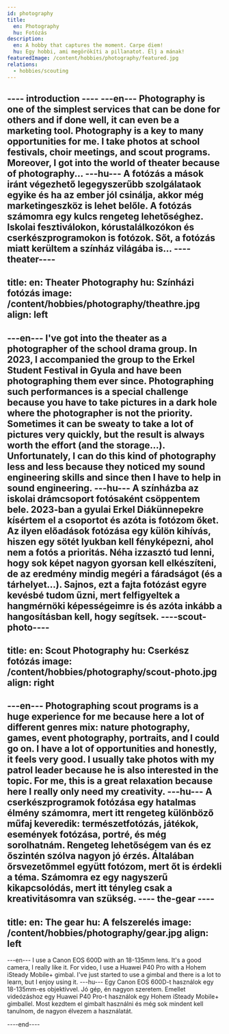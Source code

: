 ```yaml
---
id: photography
title:
  en: Photography
  hu: Fotózás
description:
  en: A hobby that captures the moment. Carpe diem!
  hu: Egy hobbi, ami megörökíti a pillanatot. Élj a mának!
featuredImage: /content/hobbies/photography/featured.jpg
relations:
  - hobbies/scouting
---
```

---- introduction ----
---en---
Photography is one of the simplest services that can be done for others and if done well, it can even be a marketing tool.
Photography is a key to many opportunities for me. I take photos at school festivals, choir meetings, and scout programs.
Moreover, I got into the world of theater because of photography...
---hu---
A fotózás a mások iránt végezhető legegyszerűbb szolgálataok egyike és ha az ember jól csinálja, akkor még marketingeszköz is lehet belőle.
A fotózás számomra egy kulcs rengeteg lehetőséghez. Iskolai fesztiválokon, kórustalálkozókon és cserkészprogramokon is fotózok.
Sőt, a fotózás miatt kerültem a színház világába is...
----theater----
---
title:
  en: Theater Photography
  hu: Színházi fotózás
image: /content/hobbies/photography/theathre.jpg
align: left
---
---en---
I've got into the theater as a photographer of the school drama group. In 2023, I accompanied the group to the Erkel Student Festival in Gyula
and have been photographing them ever since. Photographing such performances is a special challenge because you have to take pictures in a dark hole
where the photographer is not the priority. Sometimes it can be sweaty to take a lot of pictures very quickly,
but the result is always worth the effort (and the storage...). Unfortunately, I can do this kind of photography less and less because
they noticed my sound engineering skills and since then I have to help in sound engineering.
---hu---
A színházba az iskolai drámcsoport fotósaként csöppentem bele. 2023-ban a gyulai Erkel Diákünnepekre kísértem el a csoportot és azóta is fotózom őket.
Az ilyen előadások fotózása egy külön kihívás, hiszen egy sötét lyukban kell fényképezni, ahol nem a fotós a prioritás. Néha izzasztó tud lenni, hogy
sok képet nagyon gyorsan kell elkészíteni, de az eredmény mindig megéri a fáradságot (és a tárhelyet...). Sajnos, ezt a fajta fotózást egyre kevésbé
tudom űzni, mert felfigyeltek a hangmérnöki képességeimre is és azóta inkább a hangosításban kell, hogy segítsek.
----scout-photo----
---
title:
  en: Scout Photography
  hu: Cserkész fotózás
image: /content/hobbies/photography/scout-photo.jpg
align: right
---
---en---
Photographing scout programs is a huge experience for me because here a lot of different genres mix: nature photography, games, event photography,
portraits, and I could go on. I have a lot of opportunities and honestly, it feels very good.
I usually take photos with my patrol leader because he is also interested in the topic. For me, this is a great relaxation because here I really
only need my creativity.
---hu---
A cserkészprogramok fotózása egy hatalmas élmény számomra, mert itt rengeteg különböző műfaj keveredik: természetfotózás, játékok, események fotózása,
portré, és még sorolhatnám. Rengeteg lehetőségem van és ez őszintén szólva nagyon jó érzés. Általában őrsvezetőmmel együtt fotózom, mert őt is érdekli
a téma. Számomra ez egy nagyszerű kikapcsolódás, mert itt tényleg csak a kreativitásomra van szükség.
---- the-gear ----
---
title:
  en: The gear
  hu: A felszerelés
image: /content/hobbies/photography/gear.jpg
align: left
---
---en---
I use a Canon EOS 600D with an 18-135mm lens. It's a good camera, I really like it.
For video, I use a Huawei P40 Pro with a Hohem iSteady Mobile+ gimbal. I've just started
to use a gimbal and there is a lot to learn, but I enjoy using it.
---hu---
Egy Canon EOS 600D-t használok egy 18-135mm-es objektívvel. Jó gép, én nagyon szeretem.
Emellet videózáshoz egy Huawei P40 Pro-t használok egy Hohem iSteady Mobile+ gimballel.
Most kezdtem el gimbalt használni és még sok mindent kell tanulnom, de nagyon élvezem a használatát.

----end----
